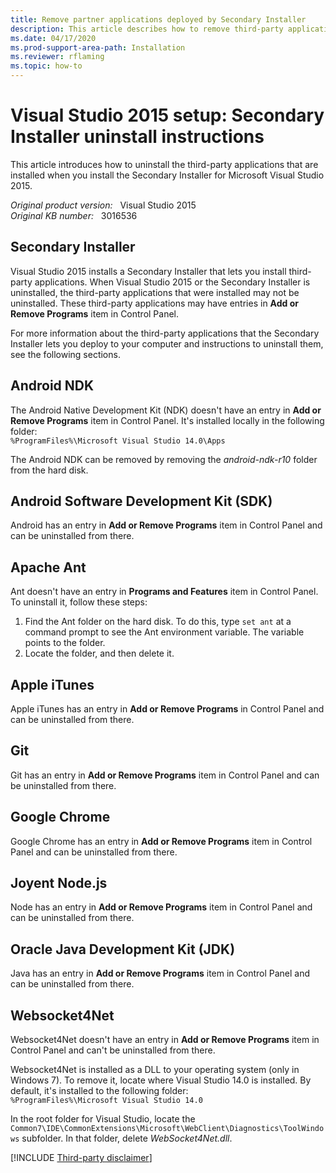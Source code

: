 ```yaml
---
title: Remove partner applications deployed by Secondary Installer
description: This article describes how to remove third-party applications that the Secondary Installer in Visual Studio 2015 setup lets users deploy to their computer.
ms.date: 04/17/2020
ms.prod-support-area-path: Installation
ms.reviewer: rflaming
ms.topic: how-to
---
```

# Visual Studio 2015 setup: Secondary Installer uninstall instructions

This article introduces how to uninstall the third-party applications that are installed when you install the Secondary Installer for Microsoft Visual Studio 2015.

_Original product version:_ &nbsp; Visual Studio 2015  
_Original KB number:_ &nbsp; 3016536

## Secondary Installer

Visual Studio 2015 installs a Secondary Installer that lets you install third-party applications. When Visual Studio 2015 or the Secondary Installer is uninstalled, the third-party applications that were installed may not be uninstalled. These third-party applications may have entries in **Add or Remove Programs** item in Control Panel.

For more information about the third-party applications that the Secondary Installer lets you deploy to your computer and instructions to uninstall them, see the following sections.

## Android NDK

The Android Native Development Kit (NDK) doesn't have an entry in **Add or Remove Programs** item in Control Panel. It's installed locally in the following folder:  
`%ProgramFiles%\Microsoft Visual Studio 14.0\Apps`

The Android NDK can be removed by removing the *android-ndk-r10* folder from the hard disk.

## Android Software Development Kit (SDK)

Android has an entry in **Add or Remove Programs** item in Control Panel and can be uninstalled from there.

## Apache Ant

Ant doesn't have an entry in **Programs and Features** item in Control Panel. To uninstall it, follow these steps:

1. Find the Ant folder on the hard disk. To do this, type `set ant` at a command prompt to see the Ant environment variable. The variable points to the folder.
2. Locate the folder, and then delete it.

## Apple iTunes

Apple iTunes has an entry in **Add or Remove Programs** in Control Panel and can be uninstalled from there.

## Git

Git has an entry in **Add or Remove Programs** item in Control Panel and can be uninstalled from there.

## Google Chrome

Google Chrome has an entry in **Add or Remove Programs** item in Control Panel and can be uninstalled from there.

## Joyent Node.js

Node has an entry in **Add or Remove Programs** item in Control Panel and can be uninstalled from there.

## Oracle Java Development Kit (JDK)

Java has an entry in **Add or Remove Programs** item in Control Panel and can be uninstalled from there.

## Websocket4Net

Websocket4Net doesn't have an entry in **Add or Remove Programs** item in Control Panel and can't be uninstalled from there.

Websocket4Net is installed as a DLL to your operating system (only in Windows 7). To remove it, locate where Visual Studio 14.0 is installed. By default, it's installed to the following folder:  
`%ProgramFiles%\Microsoft Visual Studio 14.0`

In the root folder for Visual Studio, locate the `Common7\IDE\CommonExtensions\Microsoft\WebClient\Diagnostics\ToolWindows` subfolder. In that folder, delete *WebSocket4Net.dll*.

[!INCLUDE [Third-party disclaimer](../../includes/third-party-disclaimer.md)]
